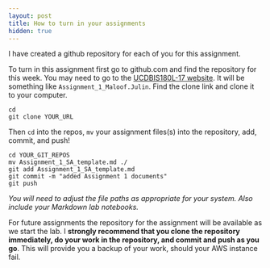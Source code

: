 ```yaml
---
layout: post
title: How to turn in your assignments
hidden: true
---
```


I have created a github repository for each of you for this assignment.

To turn in this assignment first go to github.com and find the repository for this week.  You may need to go to the [UCDBIS180L-17 website](https://github.com/UCDBIS180L-17).  It will be something like `Assignment_1_Maloof.Julin`.  Find the clone link and clone it to your computer.

    cd
    git clone YOUR_URL
    
Then `cd` into the repos, `mv` your assignment files(s) into the repository, add, commit, and push!

    cd YOUR_GIT_REPOS
    mv Assignment_1_SA_template.md ./
    git add Assignment_1_SA_template.md
    git commit -m "added Assignment 1 documents"
    git push
    
_You will need to adjust the file paths as appropriate for your system.  Also include your Markdown lab notebooks._

For future assignments the repository for the assignment will be available as we start the lab.  I __strongly recommend that you clone the repository immediately, do your work in the repository, and commit and push as you go__.  This will provide you a backup of your work, should your AWS instance fail.